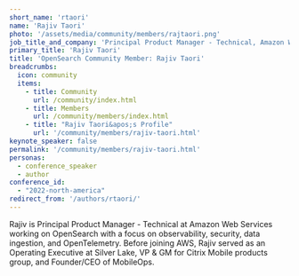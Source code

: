 ```yaml
---
short_name: 'rtaori'
name: 'Rajiv Taori'
photo: '/assets/media/community/members/rajtaori.png'
job_title_and_company: 'Principal Product Manager - Technical, Amazon Web Services'
primary_title: 'Rajiv Taori'
title: 'OpenSearch Community Member: Rajiv Taori'
breadcrumbs:
  icon: community
  items:
    - title: Community
      url: /community/index.html
    - title: Members
      url: /community/members/index.html
    - title: "Rajiv Taori&apos;s Profile"
      url: '/community/members/rajiv-taori.html'
keynote_speaker: false
permalink: '/community/members/rajiv-taori.html'
personas:
  - conference_speaker
  - author
conference_id:
  - "2022-north-america"
redirect_from: '/authors/rtaori/'
---
```

Rajiv is Principal Product Manager - Technical at Amazon Web Services working on OpenSearch with a focus on observability, security, data ingestion, and OpenTelemetry. Before joining AWS, Rajiv served as an Operating Executive at Silver Lake, VP & GM for Citrix Mobile products group, and Founder/CEO of MobileOps.

